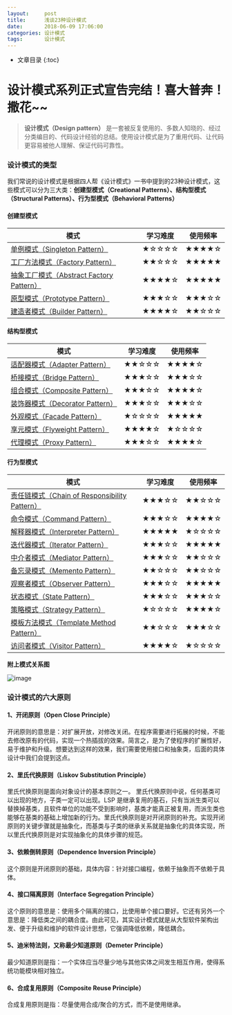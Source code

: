 ```yaml
---
layout:     post
title:      浅谈23种设计模式
date:       2018-06-09 17:06:00
categories: 设计模式
tags:       设计模式
---
```


* 文章目录
{:toc}

# 设计模式系列正式宣告完结！喜大普奔！撒花~~



> **设计模式（Design pattern）** 是一套被反复使用的、多数人知晓的、经过分类编目的、代码设计经验的总结。使用设计模式是为了重用代码、让代码更容易被他人理解、保证代码可靠性。

### 设计模式的类型

我们常说的设计模式是根据四人帮《设计模式》一书中提到的23种设计模式，这些模式可以分为三大类：**创建型模式（Creational Patterns）、结构型模式（Structural Patterns）、行为型模式（Behavioral Patterns）**

#### 创建型模式

模式 | 学习难度 | 使用频率
---|---|---
[单例模式（Singleton Pattern）](https://yaokuan.github.io/2018/05/06/Singleton-Pattern/)|★☆☆☆☆|★★★★☆
[工厂方法模式（Factory Pattern）](https://yaokuan.github.io/2018/05/11/Factory-Function-Pattern/)|★★☆☆☆|★★★★★
[抽象工厂模式（Abstract Factory Pattern）](https://yaokuan.github.io/2018/05/11/Abstract-Factory-Pattern/)|★★★★☆|★★★★★
[原型模式（Prototype Pattern）](https://yaokuan.github.io/2018/05/13/Prototype-Design-Patern/)|★★★☆☆|★★★☆☆
[建造者模式（Builder Pattern）](https://yaokuan.github.io/2018/05/12/Builder-Design-Pattern/)|★★★★☆|★★☆☆☆

#### 结构型模式 

模式 | 学习难度 | 使用频率
---|---|---
[适配器模式（Adapter Pattern）](https://yaokuan.github.io/2018/05/25/Adapter-Design-Pattern/)|★★☆☆☆|★★★★☆
[桥接模式（Bridge Pattern）](https://yaokuan.github.io/2018/05/26/Bridge-Design-Pattern/)|★★★☆☆|★★★☆☆
[组合模式（Composite Pattern）](https://yaokuan.github.io/2018/06/02/Design-Pattern-Composite/)|★★★☆☆|★★★★☆
[装饰器模式（Decorator Pattern）](https://yaokuan.github.io/2018/05/01/decorate-design-pattern/)|★★★☆☆|★★★☆☆
[外观模式（Facade Pattern）](https://yaokuan.github.io/2018/05/27/Facade-Design-Pattern/)|★☆☆☆☆|★★★★★
[享元模式（Flyweight Pattern）](https://yaokuan.github.io/2018/06/02/Flyweight-Design-Pattern/)|★★★★☆|★☆☆☆☆
[代理模式（Proxy Pattern）](https://yaokuan.github.io/2018/06/02/Proxy-Design-Pattern/)|★★★☆☆|★★★★☆

#### 行为型模式

模式 | 学习难度 | 使用频率
---|---|---
[责任链模式（Chain of Responsibility Pattern）](https://yaokuan.github.io/2018/06/02/Chain-Design-Pattern/)|★★★☆☆|★★☆☆☆
[命令模式（Command Pattern）](https://yaokuan.github.io/2018/06/09/Command-Design-Pattern/)|★★★☆☆|★★★★☆
[解释器模式（Interpreter Pattern）](https://yaokuan.github.io/2018/06/09/Intepreter-Design-Pattern/)|★★★★★|★☆☆☆☆
[迭代器模式（Iterator Pattern）](https://yaokuan.github.io/2018/06/09/Iterator-Design-Pattern/)|★★★☆☆|★★★★★
[中介者模式（Mediator Pattern）](https://yaokuan.github.io/2018/06/09/Mediator-Design_Pattern/)|★★★☆☆|★★☆☆☆
[备忘录模式（Memento Pattern）](https://yaokuan.github.io/2018/06/09/Memento-Design-Pattern/)|★★☆☆☆|★★☆☆☆
[观察者模式（Observer Pattern）](https://yaokuan.github.io/2018/06/09/Observer-Design-Pattern/)|★★★☆☆|★★★★★
[状态模式（State Pattern）](https://yaokuan.github.io/2018/06/09/State-Design-Pattern/)|★★★☆☆|★★★☆☆
[策略模式（Strategy Pattern）](https://yaokuan.github.io/2018/06/02/Strategy-Design-Pattern/)|★☆☆☆☆|★★★★☆
[模板方法模式（Template Method Pattern）](https://yaokuan.github.io/2018/06/06/Template-Design-Pattern/)|★★☆☆☆|★★★☆☆
[访问者模式（Visitor Pattern）](https://yaokuan.github.io/2018/06/09/Visitor-Design-Pattern/)|★★★★☆|★☆☆☆☆


**附上模式关系图**

![image](http://oc26wuqdw.bkt.clouddn.com/2018/5/designPattern/design-pattern-relations.jpg)

### 设计模式的六大原则
#### 1、开闭原则（Open Close Principle）

开闭原则的意思是：对扩展开放，对修改关闭。在程序需要进行拓展的时候，不能去修改原有的代码，实现一个热插拔的效果。简言之，是为了使程序的扩展性好，易于维护和升级。想要达到这样的效果，我们需要使用接口和抽象类，后面的具体设计中我们会提到这点。

#### 2、里氏代换原则（Liskov Substitution Principle）

里氏代换原则是面向对象设计的基本原则之一。 里氏代换原则中说，任何基类可以出现的地方，子类一定可以出现。LSP 是继承复用的基石，只有当派生类可以替换掉基类，且软件单位的功能不受到影响时，基类才能真正被复用，而派生类也能够在基类的基础上增加新的行为。里氏代换原则是对开闭原则的补充。实现开闭原则的关键步骤就是抽象化，而基类与子类的继承关系就是抽象化的具体实现，所以里氏代换原则是对实现抽象化的具体步骤的规范。

#### 3、依赖倒转原则（Dependence Inversion Principle）

这个原则是开闭原则的基础，具体内容：针对接口编程，依赖于抽象而不依赖于具体。

#### 4、接口隔离原则（Interface Segregation Principle）

这个原则的意思是：使用多个隔离的接口，比使用单个接口要好。它还有另外一个意思是：降低类之间的耦合度。由此可见，其实设计模式就是从大型软件架构出发、便于升级和维护的软件设计思想，它强调降低依赖，降低耦合。

#### 5、迪米特法则，又称最少知道原则（Demeter Principle）

最少知道原则是指：一个实体应当尽量少地与其他实体之间发生相互作用，使得系统功能模块相对独立。

#### 6、合成复用原则（Composite Reuse Principle）

合成复用原则是指：尽量使用合成/聚合的方式，而不是使用继承。
